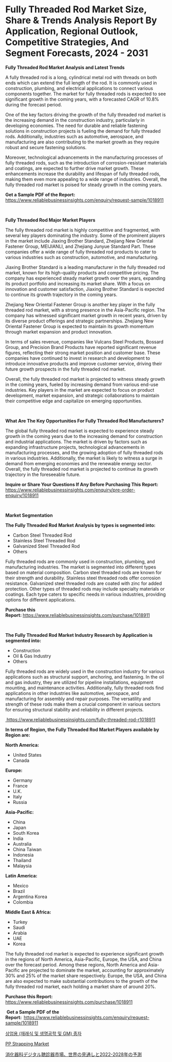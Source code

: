 <p><h1>Fully Threaded Rod Market Size, Share & Trends Analysis Report By Application, Regional Outlook, Competitive Strategies, And Segment Forecasts, 2024 - 2031</h1></p><p><strong>Fully Threaded Rod Market Analysis and Latest Trends</strong></p>
<p><p>A fully threaded rod is a long, cylindrical metal rod with threads on both ends which can extend the full length of the rod. It is commonly used in construction, plumbing, and electrical applications to connect various components together. The market for fully threaded rods is expected to see significant growth in the coming years, with a forecasted CAGR of 10.8% during the forecast period.</p><p>One of the key factors driving the growth of the fully threaded rod market is the increasing demand in the construction industry, particularly in developing economies. The need for durable and reliable fastening solutions in construction projects is fueling the demand for fully threaded rods. Additionally, industries such as automotive, aerospace, and manufacturing are also contributing to the market growth as they require robust and secure fastening solutions.</p><p>Moreover, technological advancements in the manufacturing processes of fully threaded rods, such as the introduction of corrosion-resistant materials and coatings, are expected to further drive market growth. These enhancements increase the durability and lifespan of fully threaded rods, making them even more appealing to a wide range of industries. Overall, the fully threaded rod market is poised for steady growth in the coming years.</p></p>
<p><strong>Get a Sample PDF of the Report:&nbsp;</strong> <a href="https://www.reliablebusinessinsights.com/enquiry/request-sample/1018911">https://www.reliablebusinessinsights.com/enquiry/request-sample/1018911</a></p>
<p>&nbsp;</p>
<p><strong>Fully Threaded Rod Major Market Players</strong></p>
<p><p>The fully threaded rod market is highly competitive and fragmented, with several key players dominating the industry. Some of the prominent players in the market include Jiaxing Brother Standard, Zhejiang New Oriental Fastener Group, MEIJIANLI, and Zhejiang Junyue Standard Part. These companies offer a wide range of fully threaded rod products to cater to various industries such as construction, automotive, and manufacturing.</p><p>Jiaxing Brother Standard is a leading manufacturer in the fully threaded rod market, known for its high-quality products and competitive pricing. The company has experienced steady market growth over the years, expanding its product portfolio and increasing its market share. With a focus on innovation and customer satisfaction, Jiaxing Brother Standard is expected to continue its growth trajectory in the coming years.</p><p>Zhejiang New Oriental Fastener Group is another key player in the fully threaded rod market, with a strong presence in the Asia-Pacific region. The company has witnessed significant market growth in recent years, driven by its diverse product offerings and strategic partnerships. Zhejiang New Oriental Fastener Group is expected to maintain its growth momentum through market expansion and product innovation.</p><p>In terms of sales revenue, companies like Vulcans Steel Products, Bossard Group, and Precision Brand Products have reported significant revenue figures, reflecting their strong market position and customer base. These companies have continued to invest in research and development to introduce innovative products and improve customer service, driving their future growth prospects in the fully threaded rod market.</p><p>Overall, the fully threaded rod market is projected to witness steady growth in the coming years, fueled by increasing demand from various end-use industries. Key players in the market are expected to focus on product development, market expansion, and strategic collaborations to maintain their competitive edge and capitalize on emerging opportunities.</p></p>
<p>&nbsp;</p>
<p><strong>What Are The Key Opportunities For Fully Threaded Rod Manufacturers?</strong></p>
<p><p>The global fully threaded rod market is expected to experience steady growth in the coming years due to the increasing demand for construction and industrial applications. The market is driven by factors such as expanding infrastructure projects, technological advancements in manufacturing processes, and the growing adoption of fully threaded rods in various industries. Additionally, the market is likely to witness a surge in demand from emerging economies and the renewable energy sector. Overall, the fully threaded rod market is projected to continue its growth trajectory in the foreseeable future.</p></p>
<p><strong>Inquire or Share Your Questions If Any Before Purchasing This Report:</strong> <a href="https://www.reliablebusinessinsights.com/enquiry/pre-order-enquiry/1018911">https://www.reliablebusinessinsights.com/enquiry/pre-order-enquiry/1018911</a></p>
<p>&nbsp;</p>
<p><strong>Market Segmentation</strong></p>
<p><strong>The Fully Threaded Rod Market Analysis by types is segmented into:</strong></p>
<p><ul><li>Carbon Steel Threaded Rod</li><li>Stainless Steel Threaded Rod</li><li>Galvanized Steel Threaded Rod</li><li>Others</li></ul></p>
<p><p>Fully threaded rods are commonly used in construction, plumbing, and manufacturing industries. The market is segmented into different types based on material composition. Carbon steel threaded rods are known for their strength and durability. Stainless steel threaded rods offer corrosion resistance. Galvanized steel threaded rods are coated with zinc for added protection. Other types of threaded rods may include specialty materials or coatings. Each type caters to specific needs in various industries, providing options for different applications.</p></p>
<p><strong>Purchase this Report:&nbsp;</strong><a href="https://www.reliablebusinessinsights.com/purchase/1018911">https://www.reliablebusinessinsights.com/purchase/1018911</a></p>
<p>&nbsp;</p>
<p><strong>The Fully Threaded Rod Market Industry Research by Application is segmented into:</strong></p>
<p><ul><li>Construction</li><li>Oil & Gas Industry</li><li>Others</li></ul></p>
<p><p>Fully threaded rods are widely used in the construction industry for various applications such as structural support, anchoring, and fastening. In the oil and gas industry, they are utilized for pipeline installations, equipment mounting, and maintenance activities. Additionally, fully threaded rods find applications in other industries like automotive, aerospace, and manufacturing for assembly and repair purposes. The versatility and strength of these rods make them a crucial component in various sectors for ensuring structural stability and reliability in different projects.</p></p>
<p><a href="https://www.reliablebusinessinsights.com/fully-threaded-rod-r1018911">&nbsp;https://www.reliablebusinessinsights.com/fully-threaded-rod-r1018911</a></p>
<p><strong>In terms of Region, the Fully Threaded Rod Market Players available by Region are:</strong></p>
<p>
    <p> <strong> North America: </strong>
        <ul>
            <li>United States</li>
            <li>Canada</li>
        </ul>
        </p> 
    <p> <strong> Europe: </strong>
        <ul>
            <li>Germany</li>
            <li>France</li>
            <li>U.K.</li>
            <li>Italy</li>
            <li>Russia</li>
        </ul>
        </p> 
    <p> <strong> Asia-Pacific: </strong>
        <ul>
            <li>China</li>
            <li>Japan</li>
            <li>South Korea</li>
            <li>India</li>
            <li>Australia</li>
            <li>China Taiwan</li>
            <li>Indonesia</li>
            <li>Thailand</li>
            <li>Malaysia</li>
        </ul>
        </p> 
    <p> <strong> Latin America: </strong>
        <ul>
            <li>Mexico</li>
            <li>Brazil</li>
            <li>Argentina Korea</li>
            <li>Colombia</li>
        </ul>
        </p> 
    <p> <strong> Middle East & Africa: </strong>
        <ul>
            <li>Turkey</li>
            <li>Saudi</li>
            <li>Arabia</li>
            <li>UAE</li>
            <li>Korea</li>
        </ul>
    </p>
    </p>
<p><p>The fully threaded rod market is expected to experience significant growth in the regions of North America, Asia-Pacific, Europe, the USA, and China over the forecast period. Among these regions, North America and Asia-Pacific are projected to dominate the market, accounting for approximately 30% and 25% of the market share respectively. Europe, the USA, and China are also expected to make substantial contributions to the growth of the fully threaded rod market, each holding a market share of around 20%.</p></p>
<p><strong>Purchase this Report: </strong><a href="https://www.reliablebusinessinsights.com/purchase/1018911">https://www.reliablebusinessinsights.com/purchase/1018911</a></p>
<p>&nbsp;<strong>Get a Sample PDF of the Report:&nbsp;&nbsp;</strong><a href="https://www.reliablebusinessinsights.com/enquiry/request-sample/1018911">https://www.reliablebusinessinsights.com/enquiry/request-sample/1018911</a></p>
<p><strong></strong></p>
<p><p><a href="https://github.com/dollarearner151/Market-Research-Report-List-1/blob/main/1734631119060.md">상업용 (재래식 및 생명공학 및 GM) 종자</a></p><p><a href="https://github.com/msbsaifansami/Market-Research-Report-List-1/blob/main/pp-strapping-market.md">PP Strapping Market</a></p><p><a href="https://github.com/oqoeusbvpadwjs08/Market-Research-Report-List-2/blob/main/6544111130714.md">消化器科デジタル聴診器市場、世界の見通しと2022-2028年の予測</a></p></p>